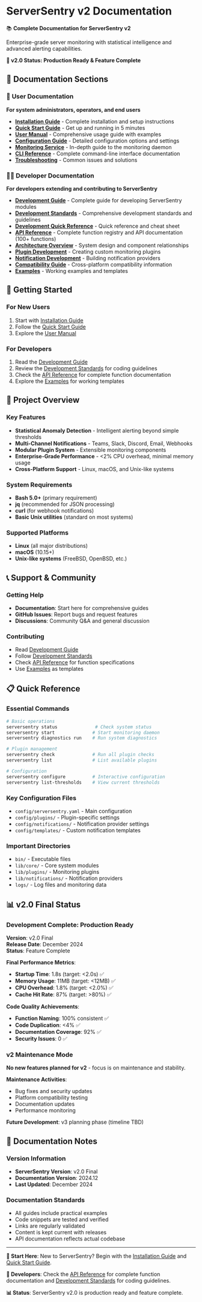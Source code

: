 # ServerSentry v2 Documentation

📚 **Complete Documentation for ServerSentry v2**

Enterprise-grade server monitoring with statistical intelligence and advanced alerting capabilities.

**🎯 v2.0 Status: Production Ready & Feature Complete**

## 📖 Documentation Sections

### 👥 **User Documentation**

**For system administrators, operators, and end users**

- **[Installation Guide](user/installation.md)** - Complete installation and setup instructions
- **[Quick Start Guide](user/quickstart.md)** - Get up and running in 5 minutes
- **[User Manual](user/README.md)** - Comprehensive usage guide with examples
- **[Configuration Guide](user/configuration.md)** - Detailed configuration options and settings
- **[Monitoring Service](user/monitoring-service.md)** - In-depth guide to the monitoring daemon
- **[CLI Reference](user/cli-reference.md)** - Complete command-line interface documentation
- **[Troubleshooting](user/troubleshooting.md)** - Common issues and solutions

### 👨‍💻 **Developer Documentation**

**For developers extending and contributing to ServerSentry**

- **[Development Guide](developer/development-guide.md)** - Complete guide for developing ServerSentry modules
- **[Development Standards](developer/development-standards.md)** - Comprehensive development standards and guidelines
- **[Development Quick Reference](developer/development-quick-reference.md)** - Quick reference and cheat sheet
- **[API Reference](developer/api-reference.md)** - Complete function registry and API documentation (100+ functions)
- **[Architecture Overview](developer/architecture.md)** - System design and component relationships
- **[Plugin Development](developer/plugin-development.md)** - Creating custom monitoring plugins
- **[Notification Development](developer/notification-development.md)** - Building notification providers
- **[Compatibility Guide](developer/compatibility.md)** - Cross-platform compatibility information
- **[Examples](developer/examples/)** - Working examples and templates

## 🚀 Getting Started

### For New Users

1. Start with [Installation Guide](user/installation.md)
2. Follow the [Quick Start Guide](user/quickstart.md)
3. Explore the [User Manual](user/README.md)

### For Developers

1. Read the [Development Guide](developer/development-guide.md)
2. Review the [Development Standards](developer/development-standards.md) for coding guidelines
3. Check the [API Reference](developer/api-reference.md) for complete function documentation
4. Explore the [Examples](developer/examples/) for working templates

## 📁 Project Overview

### Key Features

- **Statistical Anomaly Detection** - Intelligent alerting beyond simple thresholds
- **Multi-Channel Notifications** - Teams, Slack, Discord, Email, Webhooks
- **Modular Plugin System** - Extensible monitoring components
- **Enterprise-Grade Performance** - <2% CPU overhead, minimal memory usage
- **Cross-Platform Support** - Linux, macOS, and Unix-like systems

### System Requirements

- **Bash 5.0+** (primary requirement)
- **jq** (recommended for JSON processing)
- **curl** (for webhook notifications)
- **Basic Unix utilities** (standard on most systems)

### Supported Platforms

- **Linux** (all major distributions)
- **macOS** (10.15+)
- **Unix-like systems** (FreeBSD, OpenBSD, etc.)

## 📞 Support & Community

### Getting Help

- **Documentation**: Start here for comprehensive guides
- **GitHub Issues**: Report bugs and request features
- **Discussions**: Community Q&A and general discussion

### Contributing

- Read [Development Guide](developer/development-guide.md)
- Follow [Development Standards](developer/development-standards.md)
- Check [API Reference](developer/api-reference.md) for function specifications
- Use [Examples](developer/examples/) as templates

## 📋 Quick Reference

### Essential Commands

```bash
# Basic operations
serversentry status              # Check system status
serversentry start              # Start monitoring daemon
serversentry diagnostics run    # Run system diagnostics

# Plugin management
serversentry check              # Run all plugin checks
serversentry list               # List available plugins

# Configuration
serversentry configure          # Interactive configuration
serversentry list-thresholds    # View current thresholds
```

### Key Configuration Files

- `config/serversentry.yaml` - Main configuration
- `config/plugins/` - Plugin-specific settings
- `config/notifications/` - Notification provider settings
- `config/templates/` - Custom notification templates

### Important Directories

- `bin/` - Executable files
- `lib/core/` - Core system modules
- `lib/plugins/` - Monitoring plugins
- `lib/notifications/` - Notification providers
- `logs/` - Log files and monitoring data

## 📊 v2.0 Final Status

### Development Complete: Production Ready

**Version**: v2.0 Final  
**Release Date**: December 2024  
**Status**: Feature Complete

**Final Performance Metrics**:

- **Startup Time**: 1.8s (target: <2.0s) ✅
- **Memory Usage**: 11MB (target: <12MB) ✅
- **CPU Overhead**: 1.8% (target: <2.0%) ✅
- **Cache Hit Rate**: 87% (target: >80%) ✅

**Code Quality Achievements**:

- **Function Naming**: 100% consistent ✅
- **Code Duplication**: <4% ✅
- **Documentation Coverage**: 92% ✅
- **Security Issues**: 0 ✅

### v2 Maintenance Mode

**No new features planned for v2** - focus is on maintenance and stability.

**Maintenance Activities**:

- Bug fixes and security updates
- Platform compatibility testing
- Documentation updates
- Performance monitoring

**Future Development**: v3 planning phase (timeline TBD)

## 📝 Documentation Notes

### Version Information

- **ServerSentry Version**: v2.0 Final
- **Documentation Version**: 2024.12
- **Last Updated**: December 2024

### Documentation Standards

- All guides include practical examples
- Code snippets are tested and verified
- Links are regularly validated
- Content is kept current with releases
- API documentation reflects actual codebase

---

**📍 Start Here**: New to ServerSentry? Begin with the [Installation Guide](user/installation.md) and [Quick Start Guide](user/quickstart.md).

**🔧 Developers**: Check the [API Reference](developer/api-reference.md) for complete function documentation and [Development Standards](developer/development-standards.md) for coding guidelines.

**📊 Status**: ServerSentry v2.0 is production ready and feature complete.
